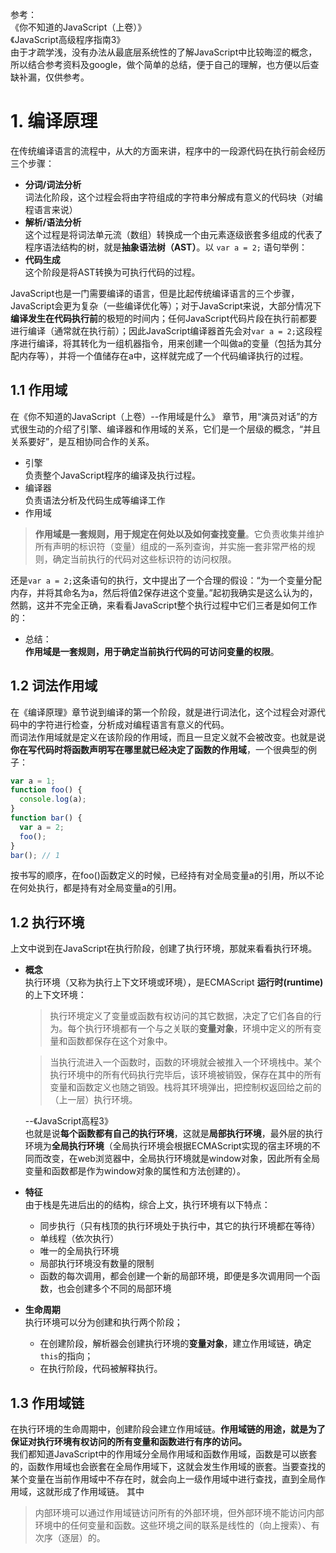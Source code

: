 参考：  
《你不知道的JavaScript（上卷）》  
《JavaScript高级程序指南3》  
由于才疏学浅，没有办法从最底层系统性的了解JavaScript中比较晦涩的概念，所以结合参考资料及google，做个简单的总结，便于自己的理解，也方便以后查缺补漏，仅供参考。
# 1. 编译原理
<!-- 闭包的本质是「 词法作用域的一种体现 」，是函数的一种实现方式。 -->
在传统编译语言的流程中，从大的方面来讲，程序中的一段源代码在执行前会经历三个步骤：
  - **分词/词法分析**  
    词法化阶段，这个过程会将由字符组成的字符串分解成有意义的代码块（对编程语言来说）
  - **解析/语法分析**  
    这个过程是将词法单元流（数组）转换成一个由元素逐级嵌套多组成的代表了程序语法结构的树，就是**抽象语法树（AST）**。以 `var a = 2;` 语句举例：
    <img-show :img-info="{src:'https://raw.githubusercontent.com/7neves/CloudImg/master/images/20191025145953.png',description:'抽象语法树'}" />
  - **代码生成**  
    这个阶段是将AST转换为可执行代码的过程。  

JavaScript也是一门需要编译的语言，但是比起传统编译语言的三个步骤，JavaScript会更为复杂（一些编译优化等）；对于JavaScript来说，大部分情况下**编译发生在代码执行前**的极短的时间内；任何JavaScript代码片段在执行前都要进行编译（通常就在执行前）；因此JavaScript编译器首先会对`var a = 2;`这段程序进行编译，将其转化为一组机器指令，用来创建一个叫做a的变量（包括为其分配内存等），并将一个值储存在a中，这样就完成了一个代码编译执行的过程。
## 1.1 作用域
在《你不知道的JavaScript（上卷）--作用域是什么》 章节，用“演员对话”的方式很生动的介绍了引擎、编译器和作用域的关系，它们是一个层级的概念，“并且关系要好”，是互相协同合作的关系。  
  - 引擎  
    负责整个JavaScript程序的编译及执行过程。
  - 编译器  
    负责语法分析及代码生成等编译工作
  - 作用域  
> **作用域是一套规则，用于规定在何处以及如何查找变量**。它负责收集并维护所有声明的标识符（变量）组成的一系列查询，并实施一套非常严格的规则，确定当前执行的代码对这些标识符的访问权限。

还是`var a = 2;`这条语句的执行，文中提出了一个合理的假设：“为一个变量分配内存，并将其命名为a，然后将值2保存进这个变量。”起初我确实是这么认为的，然鹅，这并不完全正确，来看看JavaScript整个执行过程中它们三者是如何工作的：
<img-show :img-info="{src:'https://raw.githubusercontent.com/7neves/CloudImg/master/images/20191025135211.jpg',description:'变量的赋值操作'}"/>

  - 总结：  
    **作用域是一套规则，用于确定当前执行代码的可访问变量的权限**。
## 1.2 词法作用域
在《编译原理》章节说到编译的第一个阶段，就是进行词法化，这个过程会对源代码中的字符进行检查，分析成对编程语言有意义的代码。  
而词法作用域就是定义在该阶段的作用域，而且一旦定义就不会被改变。也就是说**你在写代码时将函数声明写在哪里就已经决定了函数的作用域**，一个很典型的例子：
```js
var a = 1;
function foo() {
  console.log(a);
}
function bar() {
  var a = 2;
  foo();
}
bar(); // 1
```
按书写的顺序，在foo()函数定义的时候，已经持有对全局变量a的引用，所以不论在何处执行，都是持有对全局变量a的引用。

## 1.2 执行环境
上文中说到在JavaScript在执行阶段，创建了执行环境，那就来看看执行环境。
- **概念**  
  执行环境（又称为执行上下文环境或环境），是ECMAScript **运行时(runtime)** 的上下文环境：
  > 执行环境定义了变量或函数有权访问的其它数据，决定了它们各自的行为。每个执行环境都有一个与之关联的**变量对象**，环境中定义的所有变量和函数都保存在这个对象中。  

  > 当执行流进入一个函数时，函数的环境就会被推入一个环境栈中。某个执行环境中的所有代码执行完毕后，该环境被销毁，保存在其中的所有变量和函数定义也随之销毁。栈将其环境弹出，把控制权返回给之前的（上一层）执行环境。
  
  --《JavaScript高程3》  
  也就是说**每个函数都有自己的执行环境**，这就是**局部执行环境**，最外层的执行环境为**全局执行环境**（全局执行环境会根据ECMAScript实现的宿主环境的不同而改变，在web浏览器中，全局执行环境就是window对象，因此所有全局变量和函数都是作为window对象的属性和方法创建的）。
- **特征**  
由于栈是先进后出的的结构，综合上文，执行环境有以下特点：
  - 同步执行（只有栈顶的执行环境处于执行中，其它的执行环境都在等待）
  - 单线程（依次执行）
  - 唯一的全局执行环境
  - 局部执行环境没有数量的限制
  - 函数的每次调用，都会创建一个新的局部环境，即便是多次调用同一个函数，也会创建多个不同的局部环境  
- **生命周期**  
执行环境可以分为创建和执行两个阶段；
  - 在创建阶段，解析器会创建执行环境的**变量对象**，建立作用域链，确定`this`的指向；
  - 在执行阶段，代码被解释执行。  
  <img-show :img-info="{src:'https://raw.githubusercontent.com/7neves/CloudImg/master/images/20191023100824.png',description:'执行环境生命周期'}"/>

## 1.3 作用域链
在执行环境的生命周期中，创建阶段会建立作用域链。**作用域链的用途，就是为了保证对执行环境有权访问的所有变量和函数进行有序的访问。**  
 我们都知道JavaScript中的作用域分全局作用域和函数作用域，函数是可以嵌套的，函数作用域也会嵌套在全局作用域下，这就会发生作用域的嵌套。当要查找的某个变量在当前作用域中不存在时，就会向上一级作用域中进行查找，直到全局作用域，这就形成了作用域链。
 其中
 > 内部环境可以通过作用域链访问所有的外部环境，但外部环境不能访问内部环境中的任何变量和函数。这些环境之间的联系是线性的（向上搜索）、有次序（逐层）的。